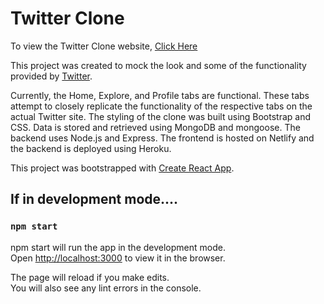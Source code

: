 # Twitter Clone

To view the Twitter Clone website, [Click Here](https://hopeful-blackwell-01b087.netlify.app/)

This project was created to mock the look and some of the functionality provided by [Twitter](https://twitter.com/).

Currently, the Home, Explore, and Profile tabs are functional. These tabs attempt to closely replicate the functionality of the respective tabs on the actual Twitter site. The styling of the clone was built using Bootstrap and CSS. Data is stored and retrieved using MongoDB and mongoose. The backend uses Node.js and Express. The frontend is hosted on Netlify and the backend is deployed using Heroku.

This project was bootstrapped with [Create React App](https://github.com/facebook/create-react-app).

## If in development mode....

### `npm start`
npm start will run the app in the development mode.\
Open [http://localhost:3000](http://localhost:3000) to view it in the browser.

The page will reload if you make edits.\
You will also see any lint errors in the console.
